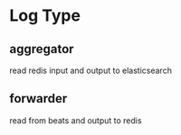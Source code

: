 # Log Type
## aggregator
read redis input and output to elasticsearch

## forwarder
read from beats and output to redis


